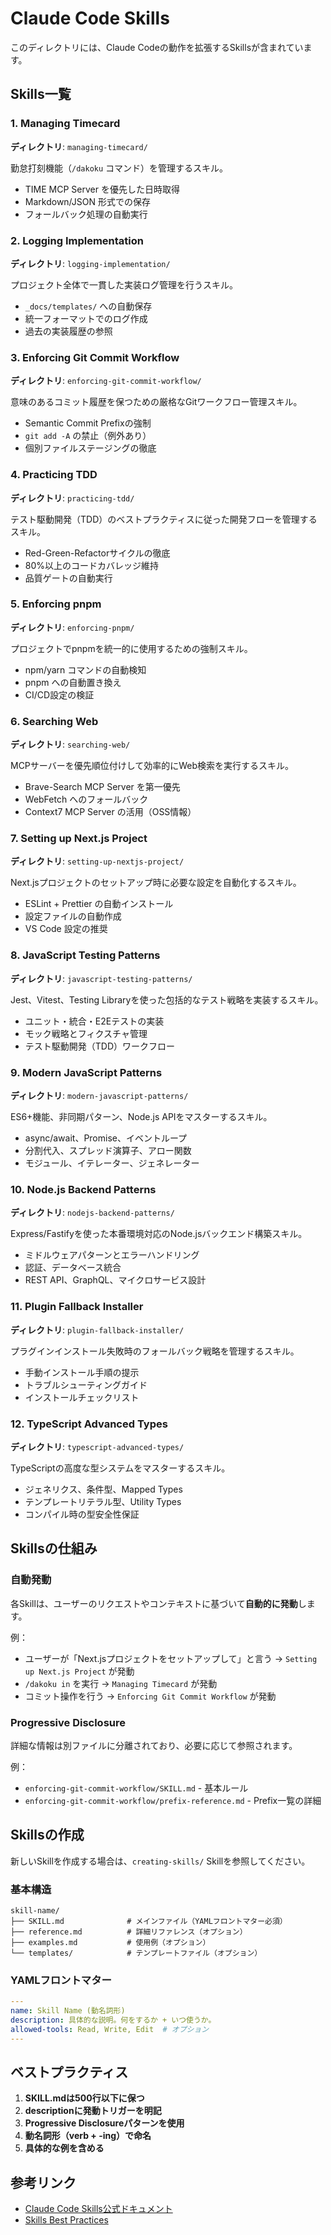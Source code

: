 # Claude Code Skills

このディレクトリには、Claude Codeの動作を拡張するSkillsが含まれています。

## Skills一覧

### 1. Managing Timecard
**ディレクトリ**: `managing-timecard/`

勤怠打刻機能（`/dakoku` コマンド）を管理するスキル。

- TIME MCP Server を優先した日時取得
- Markdown/JSON 形式での保存
- フォールバック処理の自動実行

### 2. Logging Implementation
**ディレクトリ**: `logging-implementation/`

プロジェクト全体で一貫した実装ログ管理を行うスキル。

- `_docs/templates/` への自動保存
- 統一フォーマットでのログ作成
- 過去の実装履歴の参照

### 3. Enforcing Git Commit Workflow
**ディレクトリ**: `enforcing-git-commit-workflow/`

意味のあるコミット履歴を保つための厳格なGitワークフロー管理スキル。

- Semantic Commit Prefixの強制
- `git add -A` の禁止（例外あり）
- 個別ファイルステージングの徹底

### 4. Practicing TDD
**ディレクトリ**: `practicing-tdd/`

テスト駆動開発（TDD）のベストプラクティスに従った開発フローを管理するスキル。

- Red-Green-Refactorサイクルの徹底
- 80%以上のコードカバレッジ維持
- 品質ゲートの自動実行

### 5. Enforcing pnpm
**ディレクトリ**: `enforcing-pnpm/`

プロジェクトでpnpmを統一的に使用するための強制スキル。

- npm/yarn コマンドの自動検知
- pnpm への自動置き換え
- CI/CD設定の検証

### 6. Searching Web
**ディレクトリ**: `searching-web/`

MCPサーバーを優先順位付けして効率的にWeb検索を実行するスキル。

- Brave-Search MCP Server を第一優先
- WebFetch へのフォールバック
- Context7 MCP Server の活用（OSS情報）

### 7. Setting up Next.js Project
**ディレクトリ**: `setting-up-nextjs-project/`

Next.jsプロジェクトのセットアップ時に必要な設定を自動化するスキル。

- ESLint + Prettier の自動インストール
- 設定ファイルの自動作成
- VS Code 設定の推奨

### 8. JavaScript Testing Patterns
**ディレクトリ**: `javascript-testing-patterns/`

Jest、Vitest、Testing Libraryを使った包括的なテスト戦略を実装するスキル。

- ユニット・統合・E2Eテストの実装
- モック戦略とフィクスチャ管理
- テスト駆動開発（TDD）ワークフロー

### 9. Modern JavaScript Patterns
**ディレクトリ**: `modern-javascript-patterns/`

ES6+機能、非同期パターン、Node.js APIをマスターするスキル。

- async/await、Promise、イベントループ
- 分割代入、スプレッド演算子、アロー関数
- モジュール、イテレーター、ジェネレーター

### 10. Node.js Backend Patterns
**ディレクトリ**: `nodejs-backend-patterns/`

Express/Fastifyを使った本番環境対応のNode.jsバックエンド構築スキル。

- ミドルウェアパターンとエラーハンドリング
- 認証、データベース統合
- REST API、GraphQL、マイクロサービス設計

### 11. Plugin Fallback Installer
**ディレクトリ**: `plugin-fallback-installer/`

プラグインインストール失敗時のフォールバック戦略を管理するスキル。

- 手動インストール手順の提示
- トラブルシューティングガイド
- インストールチェックリスト

### 12. TypeScript Advanced Types
**ディレクトリ**: `typescript-advanced-types/`

TypeScriptの高度な型システムをマスターするスキル。

- ジェネリクス、条件型、Mapped Types
- テンプレートリテラル型、Utility Types
- コンパイル時の型安全性保証

## Skillsの仕組み

### 自動発動
各Skillは、ユーザーのリクエストやコンテキストに基づいて**自動的に発動**します。

例：
- ユーザーが「Next.jsプロジェクトをセットアップして」と言う → `Setting up Next.js Project` が発動
- `/dakoku in` を実行 → `Managing Timecard` が発動
- コミット操作を行う → `Enforcing Git Commit Workflow` が発動

### Progressive Disclosure
詳細な情報は別ファイルに分離されており、必要に応じて参照されます。

例：
- `enforcing-git-commit-workflow/SKILL.md` - 基本ルール
- `enforcing-git-commit-workflow/prefix-reference.md` - Prefix一覧の詳細

## Skillsの作成

新しいSkillを作成する場合は、`creating-skills/` Skillを参照してください。

### 基本構造
```
skill-name/
├── SKILL.md              # メインファイル（YAMLフロントマター必須）
├── reference.md          # 詳細リファレンス（オプション）
├── examples.md           # 使用例（オプション）
└── templates/            # テンプレートファイル（オプション）
```

### YAMLフロントマター
```yaml
---
name: Skill Name (動名詞形)
description: 具体的な説明。何をするか + いつ使うか。
allowed-tools: Read, Write, Edit  # オプション
---
```

## ベストプラクティス

1. **SKILL.mdは500行以下に保つ**
2. **descriptionに発動トリガーを明記**
3. **Progressive Disclosureパターンを使用**
4. **動名詞形（verb + -ing）で命名**
5. **具体的な例を含める**

## 参考リンク

- [Claude Code Skills公式ドキュメント](https://docs.claude.com/en/docs/agents-and-tools/agent-skills)
- [Skills Best Practices](https://docs.claude.com/en/docs/agents-and-tools/agent-skills/best-practices)
